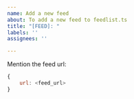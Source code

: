 ```yaml
---
name: Add a new feed
about: To add a new feed to feedlist.ts
title: "[FEED]: "
labels: ''
assignees: ''

---
```


Mention the feed url:

```js
{
    url: <feed_url>
}
```
